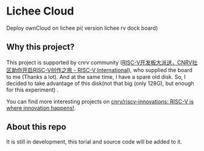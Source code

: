 # Lichee Cloud

Deploy ownCloud on lichee pi( version lichee rv dock board) 

## Why this project?

This project is supported by cnrv community ([RISC-V开发板大派送，CNRV社区助你开启RISC-V创作之旅 - RISC-V International](https://riscv.org/blog-chinese/2022/11/cnrv-devboard-hacks/)), who supplied the board to me (Thanks a lot). And at the same time, I have a spare old disk. So, I decided to take advantage of this disk(not that big (only 128G), but enough for this experiment) .

You can find more interesting projects on [cnrv/riscv-innovations: RISC-V is where innovation happens!](https://github.com/cnrv/riscv-innovations).

## About this repo

It is still in development, this torial and source code will be added to it.
